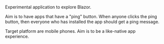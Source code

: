 Experimental application to explore Blazor.

Aim is to have apps that have a "ping" button. When anyone clicks the ping
button, then everyone who has installed the app should get a ping message.

Target platform are mobile phones. Aim is to be a like-native app experience.